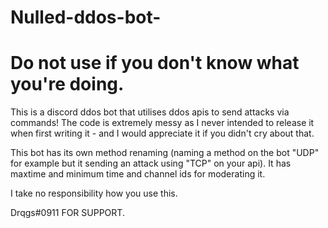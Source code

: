 # Nulled-ddos-bot-
# Do not use if you don't know what you're doing.

This is a discord ddos bot that utilises ddos apis to send attacks via commands! The code is extremely messy as I never intended to release it when first writing it - and I would appreciate it if you didn't cry about that.

This bot has its own method renaming (naming a method on the bot "UDP" for example but it sending an attack using "TCP" on your api). It has maxtime and minimum time and channel ids for moderating it.

I take no responsibility how you use this.

Drqgs#0911 FOR SUPPORT.
